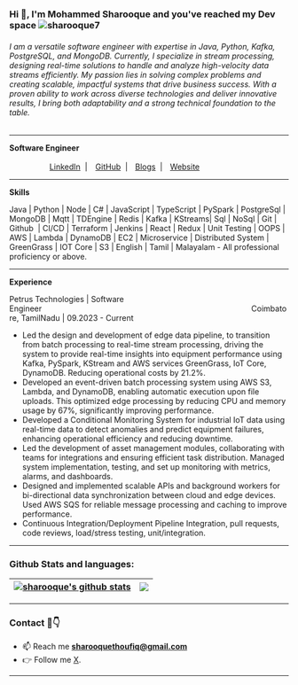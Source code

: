 <h3 align='left' id="hi-i-m-mohammed-sharooque-sharooque7-https-komarev-com-ghpvc-username-sharooque7-label-profile-20views-color-0e75b6-style-flat-">Hi 👋, I&#39;m Mohammed Sharooque and you've reached my Dev space <img src="https://komarev.com/ghpvc/?username=sharooque7&amp;label=Profile%20views&amp;color=0e75b6&amp;style=flat" alt="sharooque7"></h3>

###### I am a versatile software engineer with expertise in Java, Python, Kafka, PostgreSQL, and MongoDB. Currently, I specialize in stream processing, designing real-time solutions to handle and analyze high-velocity data streams efficiently. My passion lies in solving complex problems and creating scalable, impactful systems that drive business success. With a proven ability to work across diverse technologies and deliver innovative results, I bring both adaptability and a strong technical foundation to the table.

---
<html>
  <body class="c35 doc-content">
    <p class="c34">
      <span class="c4 c15"><b>Software Engineer</b> </span
      ><span class="c6">&nbsp;&nbsp;&nbsp;&nbsp;&nbsp;&nbsp;&nbsp;&nbsp;&nbsp;&nbsp;&nbsp;&nbsp;&nbsp;&nbsp;&nbsp;&nbsp;&nbsp;&nbsp;&nbsp;&nbsp;&nbsp;&nbsp;&nbsp;&nbsp;&nbsp;&nbsp;&nbsp;&nbsp;&nbsp;&nbsp;&nbsp;&nbsp;&nbsp;&nbsp;&nbsp;&nbsp;&nbsp;&nbsp;&nbsp;&nbsp;&nbsp;&nbsp;&nbsp;&nbsp;&nbsp;&nbsp;&nbsp;&nbsp;&nbsp;&nbsp;&nbsp;&nbsp;&nbsp;&nbsp;&nbsp;&nbsp;&nbsp;&nbsp;&nbsp;&nbsp;&nbsp;&nbsp;&nbsp;&nbsp;&nbsp;&nbsp;&nbsp;&nbsp;&nbsp;&nbsp;&nbsp;&nbsp;&nbsp;&nbsp;&nbsp;&nbsp;&nbsp;&nbsp;&nbsp;&nbsp;&nbsp;&nbsp;&nbsp;&nbsp;&nbsp;&nbsp;&nbsp;&nbsp;&nbsp;&nbsp;&nbsp;&nbsp;&nbsp;&nbsp;&nbsp;&nbsp;&nbsp;&nbsp;&nbsp;&nbsp;&nbsp;&nbsp;&nbsp;&nbsp;&nbsp;&nbsp;&nbsp;&nbsp;&nbsp;&nbsp;&nbsp;&nbsp;&nbsp;&nbsp;&nbsp;&nbsp;&nbsp;&nbsp;&nbsp;&nbsp;&nbsp;&nbsp;&nbsp;&nbsp;&nbsp;&nbsp;&nbsp;&nbsp;&nbsp;&nbsp;&nbsp;&nbsp;&nbsp;&nbsp;&nbsp;&nbsp;&nbsp;&nbsp;&nbsp;&nbsp;&nbsp;&nbsp;&nbsp;&nbsp;</span
      ><span
        style="
          overflow: hidden;
          display: inline-block;
          margin: 0px 0px;
          border: 0px solid #000000;
          transform: rotate(0rad) translateZ(0px);
          -webkit-transform: rotate(0rad) translateZ(0px);
          width: 9.6px;
          height: 9.6px;
        "
        ><img
          alt=""
          src="images/image5.png"
          style="
            width: 9.6px;
            height: 9.6px;
            margin-left: 0px;
            margin-top: 0px;
            transform: rotate(0rad) translateZ(0px);
            -webkit-transform: rotate(0rad) translateZ(0px);
          "
          title="" /></span
      ><span class="c17 c4"
        ><a
          class="c14"
          href="https://www.google.com/url?q=https://www.linkedin.com/in/sharooque11/&amp;sa=D&amp;source=editors&amp;ust=1740678159342821&amp;usg=AOvVaw3qNgTgAaqaZtlG6A80i1UX"
          >LinkedIn</a
        ></span
      ><span class="c6">&nbsp;</span><span class="c6">&nbsp;| </span
      ><span
        style="
          overflow: hidden;
          display: inline-block;
          margin: 0px 0px;
          border: 0px solid #000000;
          transform: rotate(0rad) translateZ(0px);
          -webkit-transform: rotate(0rad) translateZ(0px);
          width: 10.56px;
          height: 10.56px;
        "
        ><img
          alt=""
          src="images/image4.png"
          style="
            width: 10.56px;
            height: 10.56px;
            margin-left: 0px;
            margin-top: 0px;
            transform: rotate(0rad) translateZ(0px);
            -webkit-transform: rotate(0rad) translateZ(0px);
          "
          title="" /></span
      ><span class="c4 c17"
        ><a
          class="c14"
          href="https://www.google.com/url?q=https://github.com/sharooque7&amp;sa=D&amp;source=editors&amp;ust=1740678159342993&amp;usg=AOvVaw2IC-Az_4wyTdfzQsoy6urS"
          >GitHub</a
        ></span
      ><span class="c6">&nbsp;</span><span class="c6">&nbsp;| </span
      ><span
        style="
          overflow: hidden;
          display: inline-block;
          margin: 0px 0px;
          border: 0px solid #000000;
          transform: rotate(0rad) translateZ(0px);
          -webkit-transform: rotate(0rad) translateZ(0px);
          width: 9.6px;
          height: 10.08px;
        "
        ><img
          alt=""
          src="images/image1.png"
          style="
            width: 9.6px;
            height: 9.58px;
            margin-left: 0px;
            margin-top: 0.25px;
            transform: rotate(0rad) translateZ(0px);
            -webkit-transform: rotate(0rad) translateZ(0px);
          "
          title="" /></span
      ><span class="c17 c4"
        ><a
          class="c14"
          href="https://www.google.com/url?q=https://sharooque.hashnode.dev/&amp;sa=D&amp;source=editors&amp;ust=1740678159343140&amp;usg=AOvVaw04Nj0GUeSAztCk-KCt1549"
          >Blogs</a
        ></span
      ><span class="c6">&nbsp;</span><span class="c6">&nbsp;| </span
      ><span
        style="
          overflow: hidden;
          display: inline-block;
          margin: 0px 0px;
          border: 0px solid #000000;
          transform: rotate(0rad) translateZ(0px);
          -webkit-transform: rotate(0rad) translateZ(0px);
          width: 9.6px;
          height: 9.6px;
        "
        ><img
          alt=""
          src="images/image3.png"
          style="
            width: 9.6px;
            height: 9.6px;
            margin-left: 0px;
            margin-top: 0px;
            transform: rotate(0rad) translateZ(0px);
            -webkit-transform: rotate(0rad) translateZ(0px);
          "
          title="" /></span
      ><span class="c17 c13 c26"
        ><a
          class="c14"
          href="https://www.google.com/url?q=https://mosharooque.netlify.app/&amp;sa=D&amp;source=editors&amp;ust=1740678159343299&amp;usg=AOvVaw1A78YLAmrxLxF2qg9MsPQe"
          >Website</a
        ></span
      >
    </p>
  <hr>
    <p class="c5"><span class="c8 c6"></span></p>
    <p class="c24"><span class="c8 c11"><b>Skills</b></span></p>
    <p class="c5"><span class="c7 c6"></span></p>
    <p class="c21">
      <span class="c6 c29"
        >Java | Python | Node | C# | JavaScript | TypeScript | PySpark |
        PostgreSql | MongoDB | Mqtt | TDEngine | Redis | Kafka | KStreams| Sql |
        NoSql | Git | Github &nbsp;| CI/CD | Terraform | Jenkins | React | Redux
        | Unit Testing | OOPS | AWS | Lambda | DynamoDB | EC2 | Microservice |
        Distributed System | GreenGrass | IOT Core | S3 | English | Tamil |
        Malayalam - All professional proficiency or above.</span
      ><span class="c12 c27">&nbsp;</span>
    </p>
    <hr>
    <p class="c5 c33"><span class="c6 c7"></span></p>
    <p class="c31"><span class="c8 c11"><b>Experience</b></span></p>
    <p class="c5"><span class="c18 c11 c13 c23"></span></p>
    <p class="c21">
      <span class="c11 c13">Petrus Technologies</span
      ><span class="c4">&nbsp;| Software Engineer</span
      ><span class="c6">&nbsp;&nbsp;&nbsp;&nbsp;&nbsp;&nbsp;&nbsp;&nbsp;&nbsp;&nbsp;&nbsp;&nbsp;&nbsp;&nbsp;&nbsp;&nbsp;&nbsp;&nbsp;&nbsp;&nbsp;&nbsp;&nbsp;&nbsp;&nbsp;&nbsp;&nbsp;&nbsp;&nbsp;&nbsp;&nbsp;&nbsp;&nbsp;&nbsp;&nbsp;&nbsp;&nbsp;&nbsp;&nbsp;&nbsp;&nbsp;&nbsp;&nbsp;&nbsp;&nbsp;&nbsp;&nbsp;&nbsp;&nbsp;&nbsp;&nbsp;&nbsp;&nbsp;&nbsp;&nbsp;&nbsp;&nbsp;&nbsp;&nbsp;&nbsp;&nbsp;&nbsp;&nbsp;&nbsp;&nbsp;&nbsp;&nbsp;&nbsp;&nbsp;&nbsp;&nbsp;&nbsp;&nbsp;&nbsp;&nbsp;&nbsp;&nbsp;&nbsp;&nbsp;&nbsp;&nbsp;&nbsp;&nbsp;&nbsp;&nbsp;&nbsp;&nbsp;&nbsp;&nbsp;&nbsp;&nbsp;&nbsp;&nbsp;&nbsp;&nbsp;&nbsp;&nbsp;</span
      ><span class="c4 c9">Coimbatore, TamilNadu</span
      ><span class="c4 c9">&nbsp;| </span
      ><span class="c4 c18 c9">09.2023 - Current</span>
    </p>
    <p class="c5"><span class="c0"></span></p>
    <ul class="c30 lst-kix_hrmxz9s5ys55-0 start">
      <li class="c2 li-bullet-0">
        <span class="c7 c6"
          >Led the design and development of edge data pipeline, to transition
          from batch processing to real-time stream processing, driving the
          system to provide real-time insights into equipment performance using
          Kafka, PySpark, KStream and AWS services GreenGrass, IoT Core,
          DynamoDB. Reducing operational costs by 21.2%.</span
        >
      </li>
      <li class="c2 li-bullet-0">
        <span class="c7 c6"
          >Developed an event-driven batch processing system using AWS S3,
          Lambda, and DynamoDB, enabling automatic execution upon file uploads.
          This optimized edge processing by reducing CPU and memory usage by
          67%, significantly improving performance.</span
        >
      </li>
      <li class="c2 li-bullet-0">
        <span class="c3"
          >Developed a Conditional Monitoring System for industrial IoT data
          using real-time data to detect anomalies and predict equipment
          failures, enhancing operational efficiency and reducing
          downtime.</span
        >
      </li>
      <li class="c2 li-bullet-0">
        <span class="c7 c6"
          >Led the development of asset management modules, collaborating with
          teams for integrations and ensuring efficient task distribution.
          Managed system implementation, testing, and set up monitoring with
          metrics, alarms, and dashboards.</span
        >
      </li>
      <li class="c2 li-bullet-0">
        <span class="c6 c29"
          >Designed and implemented scalable APIs and background workers for
          bi-directional data synchronization between cloud and edge devices.
          Used AWS SQS for reliable message processing and caching to improve
          performance.</span
        >
      </li>
      <li class="c2 li-bullet-0">
        <span class="c28"
          >Continuous Integration/Deployment Pipeline Integration, pull
          requests, code reviews, load/stress testing, unit/integration.</span
        >
      </li>
    </ul>
  </body>
</html>

<hr>

### Github Stats and languages:

| [![sharooque's github stats](https://github-readme-stats.vercel.app/api?username=sharooque7&show_icons=true&include_all_commits=true&theme=buefy&hide_border=true)](https://github.com/sharooque7/github-readme-stats) | [![](https://github-readme-stats.vercel.app/api/top-langs/?username=sharooque7&layout=compact&theme=buefy&hide_border=true)](https://github.com/sharooque7/github-readme-stats) |
| ---------------------------------------------------------------------------------------------------------------------------------------------------------------------------------------------------------------------- | ------------------------------------------------------------------------------------------------------------------------------------------------------------------------------- |

<hr>

### Contact :iphone::point_down:

- 📫 Reach me **sharooquethoufiq@gmail.com**
- :point_right: Follow me [X](https://twitter.com/mosharooque).

---
